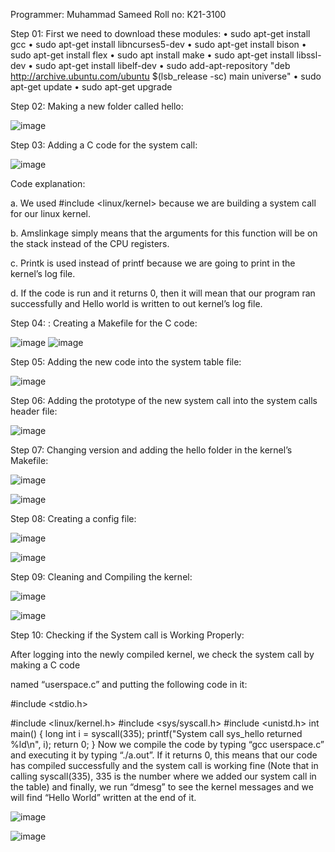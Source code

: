 Programmer: Muhammad Sameed Roll no: K21-3100

Step 01: First we need to download these modules: • sudo apt-get install gcc • sudo apt-get install libncurses5-dev • sudo apt-get install bison • sudo apt-get install flex • sudo apt install make • sudo apt-get install libssl-dev • sudo apt-get install libelf-dev • sudo add-apt-repository "deb http://archive.ubuntu.com/ubuntu $(lsb_release -sc) main universe" • sudo apt-get update • sudo apt-get upgrade

Step 02: Making a new folder called hello:

![image](https://user-images.githubusercontent.com/92264901/221030357-d9de26bd-4759-4577-ac36-4c77187342ce.png)

Step 03: Adding a C code for the system call:

![image](https://user-images.githubusercontent.com/92264901/221030422-caa2df85-2809-416f-b4d6-f7a5b18d4b42.png)

Code explanation:

a. We used #include <linux/kernel> because we are building a system call for our linux kernel.

b. Amslinkage simply means that the arguments for this function will be on the stack instead of the CPU registers.

c. Printk is used instead of printf because we are going to print in the kernel’s log file.

d. If the code is run and it returns 0, then it will mean that our program ran successfully and Hello world is written to out kernel’s log file.

Step 04: : Creating a Makefile for the C code:

![image](https://user-images.githubusercontent.com/92264901/221030506-93c0af3f-08b9-4bdc-8484-a11a8c465a12.png)
![image](https://user-images.githubusercontent.com/92264901/221030557-af5f7d3f-9907-4c7f-8b54-3062b6a99f63.png)

Step 05: Adding the new code into the system table file:

![image](https://user-images.githubusercontent.com/92264901/221030622-3088d792-1bea-4773-96a0-9892270c0c7c.png)

Step 06: Adding the prototype of the new system call into the system calls header file:

![image](https://user-images.githubusercontent.com/92264901/221030669-62341882-3bad-4317-a776-5504beea4e50.png)

Step 07: Changing version and adding the hello folder in the kernel’s Makefile:

![image](https://user-images.githubusercontent.com/92264901/221030715-d5c0a02a-28bb-4d07-ad27-8f3fd68017f2.png)

![image](https://user-images.githubusercontent.com/92264901/221030745-e9d0df33-e819-4ea7-b506-34167cc762d8.png)

Step 08: Creating a config file:

![image](https://user-images.githubusercontent.com/92264901/221030836-b229f5be-b8cb-4b2d-a20c-fe44f4b7cefb.png)

![image](https://user-images.githubusercontent.com/92264901/221030876-2f7d73e5-75cc-4e03-837b-f06a74db60be.png)

Step 09: Cleaning and Compiling the kernel:

![image](https://user-images.githubusercontent.com/92264901/221030937-b707c7f8-f19b-4cf3-ae23-ec384dd97327.png)

![image](https://user-images.githubusercontent.com/92264901/221030968-f0ad1e1d-f973-49fc-bdb2-aefc9e1e1b4a.png)

Step 10: Checking if the System call is Working Properly:

After logging into the newly compiled kernel, we check the system call by making a C code

named “userspace.c” and putting the following code in it:

#include <stdio.h>

#include <linux/kernel.h> #include <sys/syscall.h> #include <unistd.h> int main() { long int i = syscall(335); printf("System call sys_hello returned %ld\n", i); return 0; } Now we compile the code by typing “gcc userspace.c” and executing it by typing “./a.out”. If it returns 0, this means that our code has compiled successfully and the system call is working fine (Note that in calling syscall(335), 335 is the number where we added our system call in the table) and finally, we run “dmesg” to see the kernel messages and we will find “Hello World” written at the end of it.

![image](https://user-images.githubusercontent.com/92264901/221031030-f45bdf03-5190-457f-bca5-5304d4fe821f.png)

![image](https://user-images.githubusercontent.com/92264901/221031070-7b07ea7f-5e4e-4a6f-902f-f832916d4254.png)
